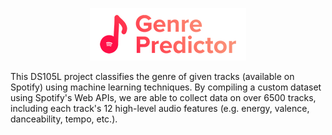 <p align="center">
	<img src="https://raw.githubusercontent.com/iuven1s/ds105-project/main/img/logo.png" />
</p>

This DS105L project classifies the genre of given tracks (available on Spotify) using machine learning techniques. By compiling a custom dataset using Spotify's Web APIs, we are able to collect data on over 6500 tracks, including each track's 12 high-level audio features (e.g. energy, valence, danceability, tempo, etc.).
